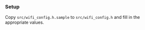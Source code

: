 ### Setup

Copy `src/wifi_config.h.sample` to `src/wifi_config.h` and fill in the appropriate values.
